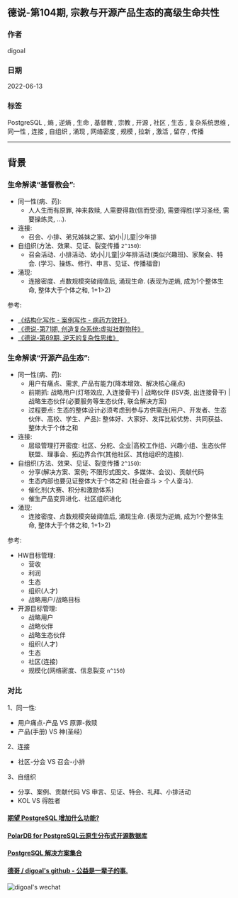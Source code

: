 ## 德说-第104期, 宗教与开源产品生态的高级生命共性        
          
### 作者          
digoal          
          
### 日期          
2022-06-13          
          
### 标签          
PostgreSQL , 熵 , 逆熵 , 生命 , 基督教 , 宗教 , 开源 , 社区 , 生态 , 复杂系统思维 , 同一性 , 连接 , 自组织 , 涌现 , 网络密度 , 规模 , 拉新 , 激活 , 留存 , 传播        
          
----          
          
## 背景         
    
### 生命解读“基督教会”:     
    
- 同一性(病、药):     
    - 人人生而有原罪, 神来救赎, 人需要得救(信而受浸), 需要得胜(学习圣经, 需要操练灵, ...).       
- 连接:     
    - 召会、小排、弟兄姊妹之家、幼小|儿童|少年排        
- 自组织(方法、效果、见证、裂变传播 `2^150`):     
    - 召会活动、小排活动、幼小|儿童|少年排活动(类似兴趣班)、家聚会、特会. (学习、操练、修行、申言、见证、传播福音)          
- 涌现:     
    - 连接密度、点数规模突破阈值后, 涌现生命. (表现为逆熵, 成为1个整体生命, 整体大于个体之和, 1+1>2)      
    
参考:     
- [《结构化写作 - 案例写作 - 病药方效托》](../202104/20210414_03.md)      
- [《德说-第71期, 创造复杂系统:虚拟社群物种》](../202112/20211203_03.md)      
- [《德说-第69期, 逆天的复杂性思维》](../202112/20211202_05.md)      
    
### 生命解读“开源产品生态”:     
    
- 同一性(病、药):       
    - 用户有痛点、需求, 产品有能力(降本增效、解决核心痛点)      
    - 前期抓: 战略用户(灯塔效应, 入连接骨干) | 战略伙伴 (ISV类, 出连接骨干) | 战略生态伙伴(必要服务等生态伙伴, 联合解决方案)      
    - 过程要点: 生态的整体设计必须考虑到参与方供需连(用户、开发者、生态伙伴、高校、学生、产品): 整体好、大家好、发挥比较优势、共同获益、整体大于个体之和       
- 连接:      
    - 层级管理打开密度: 社区、分舵、企业|高校工作组、兴趣小组、生态伙伴联盟、理事会、拓边界合作(其他社区、其他组织的连接).      
- 自组织(方法、效果、见证、裂变传播 `2^150`):     
    - 分享(解决方案、案例; 不限形式图文、多媒体、会议)、贡献代码      
    - 生态内部也要见证整体大于个体之和  (社会奋斗 > 个人奋斗).      
    - 催化剂(大赛、积分和激励体系)      
    - 催生产品变异进化、社区组织进化      
- 涌现:     
    - 连接密度、点数规模突破阈值后, 涌现生命. (表现为逆熵, 成为1个整体生命, 整体大于个体之和, 1+1>2)      
    
    
    
参考:     
- HW目标管理:     
    - 营收     
    - 利润     
    - 生态     
    - 组织(人才)     
    - 战略用户/战略目标     
- 开源目标管理:     
    - 战略用户     
    - 战略伙伴    
    - 战略生态伙伴    
    - 组织(人才)     
    - 生态     
    - 社区(连接)      
    - 规模化(网络密度、信息裂变 `n^150`)     
    
    
    
### 对比    
1、同一性:     
- 用户痛点-产品 VS 原罪-救赎    
- 产品(手册) VS 神(圣经)    
    
2、连接     
- 社区-分会 VS 召会-小排    
    
3、自组织    
- 分享、案例、贡献代码 VS 申言、见证、特会、礼拜、小排活动     
- KOL VS 得胜者    
    
  
#### [期望 PostgreSQL 增加什么功能?](https://github.com/digoal/blog/issues/76 "269ac3d1c492e938c0191101c7238216")
  
  
#### [PolarDB for PostgreSQL云原生分布式开源数据库](https://github.com/ApsaraDB/PolarDB-for-PostgreSQL "57258f76c37864c6e6d23383d05714ea")
  
  
#### [PostgreSQL 解决方案集合](https://yq.aliyun.com/topic/118 "40cff096e9ed7122c512b35d8561d9c8")
  
  
#### [德哥 / digoal's github - 公益是一辈子的事.](https://github.com/digoal/blog/blob/master/README.md "22709685feb7cab07d30f30387f0a9ae")
  
  
![digoal's wechat](../pic/digoal_weixin.jpg "f7ad92eeba24523fd47a6e1a0e691b59")
  
